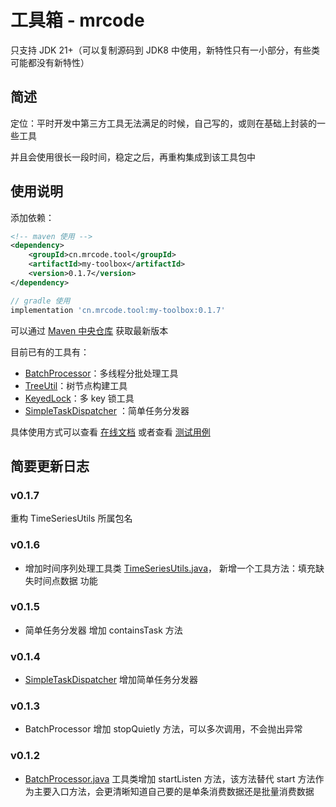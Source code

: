 # 工具箱 - mrcode

只支持 JDK 21+（可以复制源码到 JDK8 中使用，新特性只有一小部分，有些类可能都没有新特性）

## 简述

定位：平时开发中第三方工具无法满足的时候，自己写的，或则在基础上封装的一些工具

并且会使用很长一段时间，稳定之后，再重构集成到该工具包中

## 使用说明

添加依赖：

```xml
<!-- maven 使用 -->
<dependency>
    <groupId>cn.mrcode.tool</groupId>
    <artifactId>my-toolbox</artifactId>
    <version>0.1.7</version>
</dependency>
```

```groovy
// gradle 使用
implementation 'cn.mrcode.tool:my-toolbox:0.1.7'
```

可以通过 [Maven 中央仓库](https://central.sonatype.com/artifact/cn.mrcode.tool/my-toolbox) 获取最新版本

目前已有的工具有：

- [BatchProcessor](src%2Fmain%2Fjava%2Fcn%2Fmrcode%2Ftool%2Fmytoolbox%2Fthread%2FBatchProcessor.java)：多线程分批处理工具
- [TreeUtil](src%2Fmain%2Fjava%2Fcn%2Fmrcode%2Ftool%2Fmytoolbox%2Flang%2Ftree%2FTreeUtil.java)：树节点构建工具
- [KeyedLock](src%2Fmain%2Fjava%2Fcn%2Fmrcode%2Ftool%2Fmytoolbox%2Fconcurrent%2Fkeyedlock%2FKeyedLock.java)：多 key 锁工具
- [SimpleTaskDispatcher](src%2Fmain%2Fjava%2Fcn%2Fmrcode%2Ftool%2Fmytoolbox%2Fthread%2FSimpleTaskDispatcher.java)
  ：简单任务分发器

具体使用方式可以查看 [在线文档](https://www.yuque.com/mrcode.cn/note-combat/ypxy8nhgzclg2psk)
或者查看 [测试用例](https://github.com/zq99299/my-toolbox/tree/main/src/test/java/cn/mrcode/tool/mytoolbox)

## 简要更新日志

### v0.1.7
重构 TimeSeriesUtils 所属包名

### v0.1.6

- 增加时间序列处理工具类 [TimeSeriesUtils.java](src/main/java/cn/mrcode/tool/mytoolbox/temporal/series/TimeSeriesUtils.java)，
新增一个工具方法：填充缺失时间点数据 功能

### v0.1.5

- 简单任务分发器 增加 containsTask 方法

### v0.1.4

- [SimpleTaskDispatcher](src%2Fmain%2Fjava%2Fcn%2Fmrcode%2Ftool%2Fmytoolbox%2Fthread%2FSimpleTaskDispatcher.java)
  增加简单任务分发器

### v0.1.3

- BatchProcessor 增加 stopQuietly 方法，可以多次调用，不会抛出异常

### v0.1.2

- [BatchProcessor.java](src%2Fmain%2Fjava%2Fcn%2Fmrcode%2Ftool%2Fmytoolbox%2Fthread%2FBatchProcessor.java) 工具类增加
  startListen 方法，该方法替代 start 方法作为主要入口方法，会更清晰知道自己要的是单条消费数据还是批量消费数据
